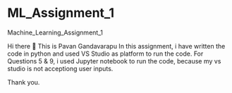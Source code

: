 # ML_Assignment_1
Machine_Learning_Assignment_1

Hi there 👋
This is Pavan Gandavarapu
In this assignment, i have written the code in python and used VS Studio as platform to run the code.
For Questions 5 & 9, i used Jupyter notebook to run the code, because my vs studio is not acceptiong user inputs.

Thank you.
